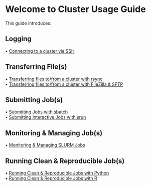 # Welcome to Cluster Usage Guide

This guide introduces:  

## Logging
•	[Connecting to a cluster via SSH](Logging.md)  

## Transferring File(s)
•	[Transferring files to/from a cluster with rsync](transfer/Rsync.md)  
•	[Transferring files to/from a cluster with FileZilla & SFTP](transfer/SFTP.md)  

## Submitting Job(s)
•	[Submitting Jobs with sbatch](Submitting_jobs.md)   
•	[Submitting Interactive Jobs with srun](Interactive_jobs.md)  

## Monitoring & Managing Job(s)
•	[Monitoring & Managing SLURM Jobs](Monitoring.md)  

## Running Clean & Reproducible Job(s)
•	[Running Clean & Reproducible Jobs with Python](python.md)  
•	[Running Clean & Reproducible Jobs with R](R.md)  



